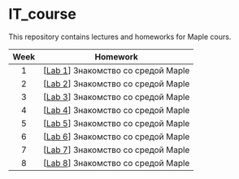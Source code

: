 # IT_course
This repository contains lectures and homeworks for Maple cours.

| Week | Homework |
|:------:|-------|
|1|  [[Lab 1](https://github.com/ann1nn/IT_course/blob/main/Maple/lab_1/Laboratornaya_rabota_1.doc)] Знакомство со средой Maple |
| 2 | [[Lab 2](https://github.com/ann1nn/IT_course/blob/main/Maple/lab_1/Laboratornaya_rabota_1.doc)] Знакомство со средой Maple | 
| 3 | [[Lab 3](https://github.com/ann1nn/IT_course/blob/main/Maple/lab_1/Laboratornaya_rabota_1.doc)] Знакомство со средой Maple |
| 4 | [[Lab 4](https://github.com/ann1nn/IT_course/blob/main/Maple/lab_1/Laboratornaya_rabota_1.doc)] Знакомство со средой Maple |
| 5 | [[Lab 5](https://github.com/ann1nn/IT_course/blob/main/Maple/lab_1/Laboratornaya_rabota_1.doc)] Знакомство со средой Maple ||
| 6 | [[Lab 6](https://github.com/ann1nn/IT_course/blob/main/Maple/lab_1/Laboratornaya_rabota_1.doc)] Знакомство со средой Maple |
| 7 | [[Lab 7](https://github.com/ann1nn/IT_course/blob/main/Maple/lab_1/Laboratornaya_rabota_1.doc)] Знакомство со средой Maple |
| 8 | [[Lab 8](https://github.com/ann1nn/IT_course/blob/main/Maple/lab_1/Laboratornaya_rabota_1.doc)] Знакомство со средой Maple |
